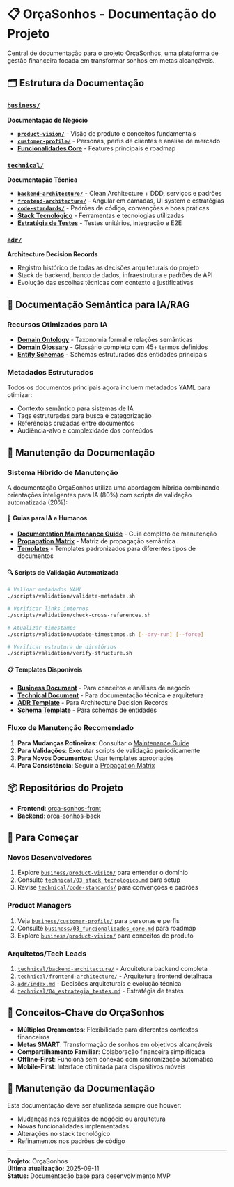 # 📋 OrçaSonhos - Documentação do Projeto

Central de documentação para o projeto OrçaSonhos, uma plataforma de gestão financeira focada em transformar sonhos em metas alcançáveis.

## 🗂️ Estrutura da Documentação

### [`business/`](./business/index.md) 
**Documentação de Negócio**
- **[`product-vision/`](./business/product-vision/)** - Visão de produto e conceitos fundamentais
- **[`customer-profile/`](./business/customer-profile/)** - Personas, perfis de clientes e análise de mercado
- **[Funcionalidades Core](./business/03_funcionalidades_core.md)** - Features principais e roadmap

### [`technical/`](./technical/index.md)
**Documentação Técnica** 
- **[`backend-architecture/`](./technical/backend-architecture/)** - Clean Architecture + DDD, serviços e padrões
- **[`frontend-architecture/`](./technical/frontend-architecture/)** - Angular em camadas, UI system e estratégias
- **[`code-standards/`](./technical/code-standards/)** - Padrões de código, convenções e boas práticas
- **[Stack Tecnológico](./technical/03_stack_tecnologico.md)** - Ferramentas e tecnologias utilizadas
- **[Estratégia de Testes](./technical/04_estrategia_testes.md)** - Testes unitários, integração e E2E

### [`adr/`](./adr/index.md)
**Architecture Decision Records**
- Registro histórico de todas as decisões arquiteturais do projeto
- Stack de backend, banco de dados, infraestrutura e padrões de API
- Evolução das escolhas técnicas com contexto e justificativas

## 🧠 Documentação Semântica para IA/RAG

### Recursos Otimizados para IA
- **[Domain Ontology](./domain-ontology.md)** - Taxonomia formal e relações semânticas
- **[Domain Glossary](./domain-glossary.md)** - Glossário completo com 45+ termos definidos
- **[Entity Schemas](./schemas/entities.yaml)** - Schemas estruturados das entidades principais

### Metadados Estruturados
Todos os documentos principais agora incluem metadados YAML para otimizar:
- Contexto semântico para sistemas de IA
- Tags estruturadas para busca e categorização
- Referências cruzadas entre documentos
- Audiência-alvo e complexidade dos conteúdos

## 🔧 Manutenção da Documentação

### Sistema Híbrido de Manutenção
A documentação OrçaSonhos utiliza uma abordagem híbrida combinando orientações inteligentes para IA (80%) com scripts de validação automatizada (20%):

#### **📘 Guias para IA e Humanos**
- **[Documentation Maintenance Guide](./documentation-maintenance-guide.md)** - Guia completo de manutenção
- **[Propagation Matrix](./maintenance/propagation-matrix.md)** - Matriz de propagação semântica
- **[Templates](./templates/)** - Templates padronizados para diferentes tipos de documentos

#### **🔍 Scripts de Validação Automatizada**
```bash
# Validar metadados YAML
./scripts/validation/validate-metadata.sh

# Verificar links internos
./scripts/validation/check-cross-references.sh

# Atualizar timestamps
./scripts/validation/update-timestamps.sh [--dry-run] [--force]

# Verificar estrutura de diretórios
./scripts/validation/verify-structure.sh
```

#### **📋 Templates Disponíveis**
- **[Business Document](./templates/business-document.template.md)** - Para conceitos e análises de negócio
- **[Technical Document](./templates/technical-document.template.md)** - Para documentação técnica e arquitetura
- **[ADR Template](./templates/adr-template.md)** - Para Architecture Decision Records
- **[Schema Template](./templates/schema-template.yaml)** - Para schemas de entidades

### **Fluxo de Manutenção Recomendado**

1. **Para Mudanças Rotineiras**: Consultar o [Maintenance Guide](./documentation-maintenance-guide.md)
2. **Para Validações**: Executar scripts de validação periodicamente
3. **Para Novos Documentos**: Usar templates apropriados
4. **Para Consistência**: Seguir a [Propagation Matrix](./maintenance/propagation-matrix.md)

## 📦 Repositórios do Projeto

- **Frontend**: [orca-sonhos-front](https://github.com/danilotandrade1518/orca-sonhos-front)
- **Backend**: [orca-sonhos-back](https://github.com/danilotandrade1518/orca-sonhos-back)

## 🚀 Para Começar

### Novos Desenvolvedores
1. Explore [`business/product-vision/`](./business/product-vision/) para entender o domínio
2. Consulte [`technical/03_stack_tecnologico.md`](./technical/03_stack_tecnologico.md) para setup
3. Revise [`technical/code-standards/`](./technical/code-standards/) para convenções e padrões

### Product Managers  
1. Veja [`business/customer-profile/`](./business/customer-profile/) para personas e perfis
2. Consulte [`business/03_funcionalidades_core.md`](./business/03_funcionalidades_core.md) para roadmap
3. Explore [`business/product-vision/`](./business/product-vision/) para conceitos de produto

### Arquitetos/Tech Leads
1. [`technical/backend-architecture/`](./technical/backend-architecture/) - Arquitetura backend completa
2. [`technical/frontend-architecture/`](./technical/frontend-architecture/) - Arquitetura frontend detalhada
3. [`adr/index.md`](./adr/index.md) - Decisões arquiteturais e evolução técnica
4. [`technical/04_estrategia_testes.md`](./technical/04_estrategia_testes.md) - Estratégia de testes

## 🎯 Conceitos-Chave do OrçaSonhos

- **Múltiplos Orçamentos**: Flexibilidade para diferentes contextos financeiros
- **Metas SMART**: Transformação de sonhos em objetivos alcançáveis  
- **Compartilhamento Familiar**: Colaboração financeira simplificada
- **Offline-First**: Funciona sem conexão com sincronização automática
- **Mobile-First**: Interface otimizada para dispositivos móveis

## 🔄 Manutenção da Documentação

Esta documentação deve ser atualizada sempre que houver:
- Mudanças nos requisitos de negócio ou arquitetura
- Novas funcionalidades implementadas
- Alterações no stack tecnológico
- Refinamentos nos padrões de código

---

**Projeto:** OrçaSonhos  
**Última atualização:** 2025-09-11  
**Status:** Documentação base para desenvolvimento MVP